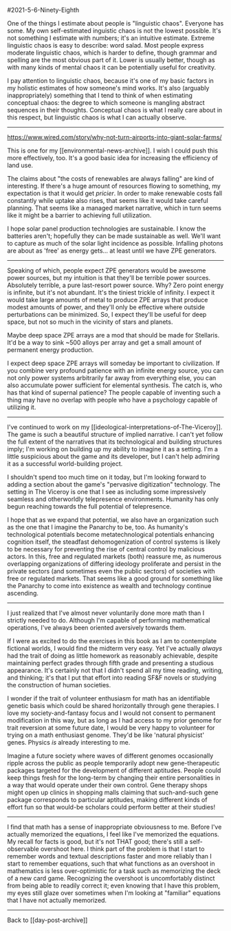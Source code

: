 #2021-5-6-Ninety-Eighth

One of the things I estimate about people is "linguistic chaos".  Everyone has some.  My own self-estimated inguistic chaos is not the lowest possible.  It's not something I estimate with numbers; it's an intuitive estimate.  Extreme linguistic chaos is easy to describe: word salad.  Most people express moderate linguistic chaos, which is harder to define, though grammar and spelling are the most obvious part of it.  Lower is usually better, though as with many kinds of mental chaos it can be potentially useful for creativity.

I pay attention to linguistic chaos, because it's one of my basic factors in my holistic estimates of how someone's mind works.  It's also (arguably inappropriately) something that I tend to think of when estimating conceptual chaos: the degree to which someone is mangling abstract sequences in their thoughts.  Conceptual chaos is what I really care about in this respect, but linguistic chaos is what I can actually observe.

---
https://www.wired.com/story/why-not-turn-airports-into-giant-solar-farms/

This is one for my [[environmental-news-archive]].  I wish I could push this more effectively, too.  It's a good basic idea for increasing the efficiency of land use.

The claims about "the costs of renewables are always falling" are kind of interesting.  If there's a huge amount of resources flowing to something, my expectation is that it would get *pricier*.  In order to make renewable costs fall constantly while uptake also rises, that seems like it would take careful planning.  That seems like a managed market narrative, which in turn seems like it might be a barrier to achieving full utilization.

I hope solar panel production technologies are sustainable.  I know the batteries aren't; hopefully they can be made sustainable as well.  We'll want to capture as much of the solar light incidence as possible.  Infalling photons are about as 'free' as energy gets... at least until we have ZPE generators.

---
Speaking of which, people expect ZPE generators would be awesome power sources, but my intuition is that they'll be terrible power sources.  Absolutely terrible, a pure last-resort power source.  Why?  Zero point energy is infinite, but it's not abundant.  It's the tiniest trickle of infinity.  I expect it would take large amounts of metal to produce ZPE arrays that produce modest amounts of power, and they'll only be effective where outside perturbations can be minimized.  So, I expect they'll be useful for deep space, but not so much in the vicinity of stars and planets.

Maybe deep space ZPE arrays are a mod that should be made for Stellaris.  It'd be a way to sink ~500 alloys per array and get a small amount of permanent energy production.

I expect deep space ZPE arrays will someday be important to civilization.  If you combine very profound patience with an infinite energy source, you can not only power systems arbitrarily far away from everything else, you can also accumulate power sufficient for elemental synthesis.  The catch is, who has that kind of supernal patience?  The people capable of inventing such a thing may have no overlap with people who have a psychology capable of utilizing it.

---
I've continued to work on my [[ideological-interpretations-of-The-Viceroy]].  The game is such a beautiful structure of implied narrative.  I can't yet follow the full extent of the narratives that its technological and building structures imply; I'm working on building up my ability to imagine it as a setting.  I'm a little suspicious about the game and its developer, but I can't help admiring it as a successful world-building project.

I shouldn't spend too much time on it today, but I'm looking forward to adding a section about the game's "pervasive digitization" technology.  The setting in The Viceroy is one that I see as including some impressively seamless and otherworldly telepresence environments.  Humanity has only begun reaching towards the full potential of telepresence.

I hope that as we expand that potential, we also have an organization such as the one that I imagine the Panarchy to be, too.  As humanity's technological potentials become metatechnological potentials enhancing cognition itself, the steadfast dehomogenization of control systems is likely to be necessary for preventing the rise of central control by malicious actors.  In this, free and regulated markets (both) reassure me, as numerous overlapping organizations of differing ideology proliferate and persist in the private sectors (and sometimes even the public sectors) of societies with free or regulated markets.  That seems like a good ground for something like the Panarchy to come into existence as wealth and technology continue ascending.

---
I just realized that I've almost never voluntarily done more math than I strictly needed to do.  Although I'm capable of performing mathematical operations, I've always been oriented aversively towards them.

If I were as excited to do the exercises in this book as I am to contemplate fictional worlds, I would find the midterm very easy.  Yet I've actually *always* had the trait of doing as little homework as reasonably achievable, despite maintaining perfect grades through fifth grade and presenting a studious appearance.  It's certainly not that I didn't spend all my time reading, writing, and thinking; it's that I put that effort into reading SF&F novels or studying the construction of human societies.

I wonder if the trait of volunteer enthusiasm for math has an identifiable genetic basis which could be shared horizontally through gene therapies.  I love my society-and-fantasy focus and I would not consent to permanent modification in this way, but as long as I had access to my prior genome for trait reversion at some future date, I would be very happy to volunteer for trying on a math enthusiast genome.  They'd be like 'natural physicist' genes.  Physics *is* already interesting to me.

Imagine a future society where waves of different genomes occasionally ripple across the public as people temporarily adopt new gene-therapeutic packages targeted for the development of different aptitudes.  People could keep things fresh for the long-term by changing their entire personalities in a way that would operate under their own control.  Gene therapy shops might open up clinics in shopping malls claiming that such-and-such gene package corresponds to particular aptitudes, making different kinds of effort fun so that would-be scholars could perform better at their studies!

---
I find that math has a sense of inappropriate obviousness to me.  Before I've actually memorized the equations, I feel like I've memorized the equations.  My recall for facts is good, but it's not THAT good; there's still a self-observable overshoot here.  I think part of the problem is that I start to remember words and textual descriptions faster and more reliably than I start to remember equations, such that what functions as an overshoot in mathematics is less over-optimistic for a task such as memorizing the deck of a new card game.  Recognizing the overshoot is uncomfortably distinct from being able to readily correct it; even knowing that I have this problem, my eyes still glaze over sometimes when I'm looking at "familiar" equations that I have not actually memorized.

---
Back to [[day-post-archive]]